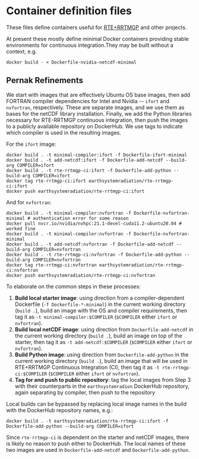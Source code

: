 # Container definition files

These files define containers useful for [RTE+RRTMGP](https://github.com/earth-system-radiation/rte-rrtmgp) and other projects.

At present these mostly define minimal Docker containers providing stable environments for continuous integration.They may be built without a context, e.g.

```
docker build - < Dockerfile-nvidia-netcdf-minimal
```

## Pernak Refinements

We start with images that are effectively Ubuntu OS base images, then add FORTRAN compiler dependencies for Intel and Nvidia -- `ifort` and `nvfortran`, respectively. These are separate images, and we use them as bases for the netCDF library installation. Finally, we add the Python libraries necessary for RTE-RRTMGP continuous integration, then push the images to a publicly available repository on DockerHub. We use tags to indicate which compiler is used in the resulting images.

For the `ifort` image:

```
docker build . -t minimal-compiler:ifort -f Dockerfile-ifort-minimal
docker build . -t add-netcdf:ifort -f Dockerfile-add-netcdf --build-arg COMPILER=ifort
docker build . -t rte-rrtmgp-ci:ifort -f Dockerfile-add-python --build-arg COMPILER=ifort
docker tag rte-rrtmgp-ci:ifort earthsystemradiation/rte-rrtmgp-ci:ifort
docker push earthsystemradiation/rte-rrtmgp-ci:ifort
```

And for `nvfortran`:

```
docker build . -t minimal-compiler:nvfortran -f Dockerfile-nvfortran-minimal # authentication error for some reason
docker pull nvcr.io/nvidia/nvhpc:21.1-devel-cuda11.2-ubuntu20.04 # worked fine
docker build . -t minimal-compiler:nvfortran -f Dockerfile-nvfortran-minimal
docker build . -t add-netcdf:nvfortran -f Dockerfile-add-netcdf --build-arg COMPILER=nvfortran
docker build . -t rte-rrtmgp-ci:nvfortran -f Dockerfile-add-python --build-arg COMPILER=nvfortran
docker tag rte-rrtmgp-ci:nvfortran earthsystemradiation/rte-rrtmgp-ci:nvfortran
docker push earthsystemradiation/rte-rrtmgp-ci:nvfortran
```

To elaborate on the common steps in these processes:

1. **Build local starter image**: using direction from a compiler-dependent Dockerfile (`-f Dockerfile-*-minimal`) in the current working directory (`build .`), build an image with the OS and compiler requirements, then tag it as `-t minimal-compiler:$COMPILER` (`$COMPILER` either `ifort` or `nvfortran`).
2. **Build local netCDF image**: using direction from `Dockerfile-add-netcdf` in the current working directory (`build .`), build an image on top of the starter, then tag it as `-t add-netcdf:$COMPILER` (`$COMPILER` either `ifort` or `nvfortran`).
3. **Build Python image**: using direction from `Dockerfile-add-python` in the current working directory (`build .`), build an image that will be used in RTE+RRTMGP Continuous Integration (CI), then tag it as `-t rte-rrtmgp-ci:$COMPILER` (`$COMPILER` either `ifort` or `nvfortran`).
4. **Tag for and push to public repository**: tag the local images from Step 3 with their counterparts in the `earthsystemradion` DockerHub repository, again separating by compiler, then push to the repository

Local builds can be bypassed by replacing local image names in the build with the DockerHub repository names, e.g.:

```
docker build . -t earthsystemradiation/rte-rrtmgp-ci:ifort -f Dockerfile-add-python --build-arg COMPILER=ifort
```

Since `rte-rrtmgp-ci` is dependent on the starter and netCDF images, there is likely no reason to push either to DockerHub. The local names of these two images are used in `Dockerfile-add-netcdf` and `Dockerfile-add-python`.
